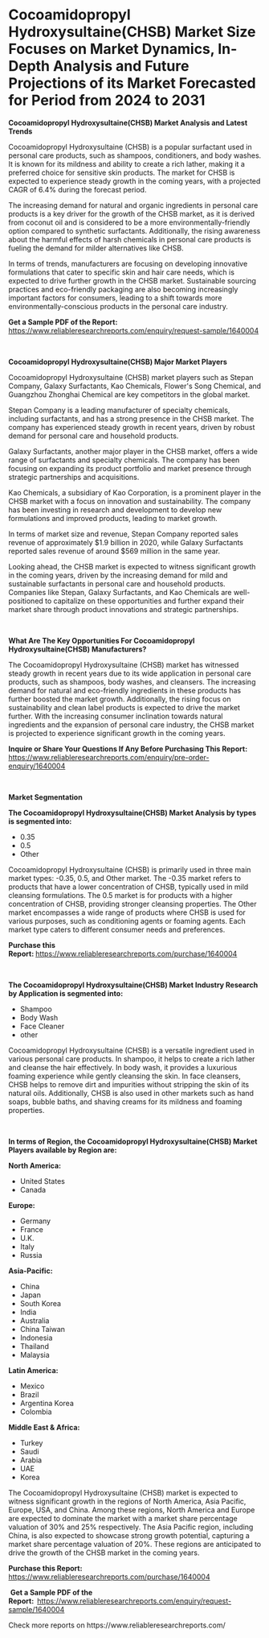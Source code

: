 <p><h1>Cocoamidopropyl Hydroxysultaine(CHSB) Market Size Focuses on Market Dynamics, In-Depth Analysis and Future Projections of its Market Forecasted for Period from 2024 to 2031</h1></p><p><strong>Cocoamidopropyl Hydroxysultaine(CHSB) Market Analysis and Latest Trends</strong></p>
<p><p>Cocoamidopropyl Hydroxysultaine (CHSB) is a popular surfactant used in personal care products, such as shampoos, conditioners, and body washes. It is known for its mildness and ability to create a rich lather, making it a preferred choice for sensitive skin products. The market for CHSB is expected to experience steady growth in the coming years, with a projected CAGR of 6.4% during the forecast period.</p><p>The increasing demand for natural and organic ingredients in personal care products is a key driver for the growth of the CHSB market, as it is derived from coconut oil and is considered to be a more environmentally-friendly option compared to synthetic surfactants. Additionally, the rising awareness about the harmful effects of harsh chemicals in personal care products is fueling the demand for milder alternatives like CHSB.</p><p>In terms of trends, manufacturers are focusing on developing innovative formulations that cater to specific skin and hair care needs, which is expected to drive further growth in the CHSB market. Sustainable sourcing practices and eco-friendly packaging are also becoming increasingly important factors for consumers, leading to a shift towards more environmentally-conscious products in the personal care industry.</p></p>
<p><strong>Get a Sample PDF of the Report:&nbsp;</strong> <a href="https://www.reliableresearchreports.com/enquiry/request-sample/1640004">https://www.reliableresearchreports.com/enquiry/request-sample/1640004</a></p>
<p>&nbsp;</p>
<p><strong>Cocoamidopropyl Hydroxysultaine(CHSB) Major Market Players</strong></p>
<p><p>Cocoamidopropyl Hydroxysultaine (CHSB) market players such as Stepan Company, Galaxy Surfactants, Kao Chemicals, Flower's Song Chemical, and Guangzhou Zhonghai Chemical are key competitors in the global market. </p><p>Stepan Company is a leading manufacturer of specialty chemicals, including surfactants, and has a strong presence in the CHSB market. The company has experienced steady growth in recent years, driven by robust demand for personal care and household products.</p><p>Galaxy Surfactants, another major player in the CHSB market, offers a wide range of surfactants and specialty chemicals. The company has been focusing on expanding its product portfolio and market presence through strategic partnerships and acquisitions.</p><p>Kao Chemicals, a subsidiary of Kao Corporation, is a prominent player in the CHSB market with a focus on innovation and sustainability. The company has been investing in research and development to develop new formulations and improved products, leading to market growth.</p><p>In terms of market size and revenue, Stepan Company reported sales revenue of approximately $1.9 billion in 2020, while Galaxy Surfactants reported sales revenue of around $569 million in the same year.</p><p>Looking ahead, the CHSB market is expected to witness significant growth in the coming years, driven by the increasing demand for mild and sustainable surfactants in personal care and household products. Companies like Stepan, Galaxy Surfactants, and Kao Chemicals are well-positioned to capitalize on these opportunities and further expand their market share through product innovations and strategic partnerships.</p></p>
<p>&nbsp;</p>
<p><strong>What Are The Key Opportunities For Cocoamidopropyl Hydroxysultaine(CHSB) Manufacturers?</strong></p>
<p><p>The Cocoamidopropyl Hydroxysultaine (CHSB) market has witnessed steady growth in recent years due to its wide application in personal care products, such as shampoos, body washes, and cleansers. The increasing demand for natural and eco-friendly ingredients in these products has further boosted the market growth. Additionally, the rising focus on sustainability and clean label products is expected to drive the market further. With the increasing consumer inclination towards natural ingredients and the expansion of personal care industry, the CHSB market is projected to experience significant growth in the coming years.</p></p>
<p><strong>Inquire or Share Your Questions If Any Before Purchasing This Report:</strong> <a href="https://www.reliableresearchreports.com/enquiry/pre-order-enquiry/1640004">https://www.reliableresearchreports.com/enquiry/pre-order-enquiry/1640004</a></p>
<p>&nbsp;</p>
<p><strong>Market Segmentation</strong></p>
<p><strong>The Cocoamidopropyl Hydroxysultaine(CHSB) Market Analysis by types is segmented into:</strong></p>
<p><ul><li>0.35</li><li>0.5</li><li>Other</li></ul></p>
<p><p>Cocoamidopropyl Hydroxysultaine (CHSB) is primarily used in three main market types: -0.35, 0.5, and Other market. The -0.35 market refers to products that have a lower concentration of CHSB, typically used in mild cleansing formulations. The 0.5 market is for products with a higher concentration of CHSB, providing stronger cleansing properties. The Other market encompasses a wide range of products where CHSB is used for various purposes, such as conditioning agents or foaming agents. Each market type caters to different consumer needs and preferences.</p></p>
<p><strong>Purchase this Report:&nbsp;</strong><a href="https://www.reliableresearchreports.com/purchase/1640004">https://www.reliableresearchreports.com/purchase/1640004</a></p>
<p>&nbsp;</p>
<p><strong>The Cocoamidopropyl Hydroxysultaine(CHSB) Market Industry Research by Application is segmented into:</strong></p>
<p><ul><li>Shampoo</li><li>Body Wash</li><li>Face Cleaner</li><li>other</li></ul></p>
<p><p>Cocoamidopropyl Hydroxysultaine (CHSB) is a versatile ingredient used in various personal care products. In shampoo, it helps to create a rich lather and cleanse the hair effectively. In body wash, it provides a luxurious foaming experience while gently cleansing the skin. In face cleansers, CHSB helps to remove dirt and impurities without stripping the skin of its natural oils. Additionally, CHSB is also used in other markets such as hand soaps, bubble baths, and shaving creams for its mildness and foaming properties.</p></p>
<p>&nbsp;</p>
<p><strong>In terms of Region, the Cocoamidopropyl Hydroxysultaine(CHSB) Market Players available by Region are:</strong></p>
<p>
    <p> <strong> North America: </strong>
        <ul>
            <li>United States</li>
            <li>Canada</li>
        </ul>
        </p> 
    <p> <strong> Europe: </strong>
        <ul>
            <li>Germany</li>
            <li>France</li>
            <li>U.K.</li>
            <li>Italy</li>
            <li>Russia</li>
        </ul>
        </p> 
    <p> <strong> Asia-Pacific: </strong>
        <ul>
            <li>China</li>
            <li>Japan</li>
            <li>South Korea</li>
            <li>India</li>
            <li>Australia</li>
            <li>China Taiwan</li>
            <li>Indonesia</li>
            <li>Thailand</li>
            <li>Malaysia</li>
        </ul>
        </p> 
    <p> <strong> Latin America: </strong>
        <ul>
            <li>Mexico</li>
            <li>Brazil</li>
            <li>Argentina Korea</li>
            <li>Colombia</li>
        </ul>
        </p> 
    <p> <strong> Middle East & Africa: </strong>
        <ul>
            <li>Turkey</li>
            <li>Saudi</li>
            <li>Arabia</li>
            <li>UAE</li>
            <li>Korea</li>
        </ul>
    </p>
    </p>
<p><p>The Cocoamidopropyl Hydroxysultaine (CHSB) market is expected to witness significant growth in the regions of North America, Asia Pacific, Europe, USA, and China. Among these regions, North America and Europe are expected to dominate the market with a market share percentage valuation of 30% and 25% respectively. The Asia Pacific region, including China, is also expected to showcase strong growth potential, capturing a market share percentage valuation of 20%. These regions are anticipated to drive the growth of the CHSB market in the coming years.</p></p>
<p><strong>Purchase this Report: </strong><a href="https://www.reliableresearchreports.com/purchase/1640004">https://www.reliableresearchreports.com/purchase/1640004</a></p>
<p>&nbsp;<strong>Get a Sample PDF of the Report:&nbsp;&nbsp;</strong><a href="https://www.reliableresearchreports.com/enquiry/request-sample/1640004">https://www.reliableresearchreports.com/enquiry/request-sample/1640004</a></p>
<p><strong></strong></p>
<p>Check more reports on https://www.reliableresearchreports.com/</p>